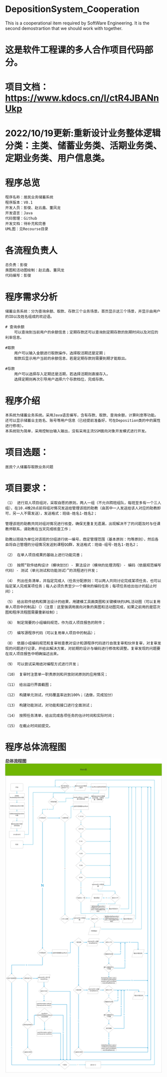 # DepositionSystem_Cooperation
This is a cooperational item required by SoftWare Engineering.
It is the second demostrartion that we should work with together.
# 这是软件工程课的多人合作项目代码部分。
# 项目文档：https://www.kdocs.cn/l/ctR4JBANnUkp
# 2022/10/19更新:重新设计业务整体逻辑分类：主类、储蓄业务类、活期业务类、定期业务类、用户信息类。

# 程序总览
    程序名称：居民业务储蓄系统
    程序版本：V0.1
    开发人员：彭俊、赵云鑫、董凤龙
    开发语言：Java
    代码管理：Github
    开发文档：待补充和完善
    UML图：见Recourse目录
# 各流程负责人
    总负责：彭俊
    类图和活动图绘制：赵云鑫、董凤龙
    代码编写：彭俊

# 程序需求分析
    储蓄业务系统：分为查询余额、取款、存款三个业务场景。首页显示这三个场景，并显示由用户的ID以及姓名组成的欢迎语。

    # 查询余额
        可以查询到当前用户的余额信息；定期存款还可以查询到定期存款的到期时间以及对应的利率信息。

    #取款
        用户可以输入金额进行取款操作，选择取活期还是定期；
        取款后显示用户当前的余额信息，若是定期存款则需要到期才能取出。

    #存款
        用户可以选择存入定期还是活期，若选择活期则直接存入。
        选择定期则再次引导用户选择六个存款档位，完成存款。

    

# 程序介绍
    本系统为储蓄业务系统。采用Java语言编写，含有存款、取款、查询余额，计算利息等功能。
    还可以显示储蓄业主姓名、账号等用户信息（已经提前准备好，可在Deposition类的中的属性进行修改）。
    本系统较为简单，采用控制台输入输出，没有采用主流SSM面向对象开发模式进行开发。


# 项目选题：

    居民个人储蓄存取款业务问题

# 项目要求：

    （1） 进行双人项目组对，采取自愿的原则，两人一组（不允许跨班组队，每班至多有一个三人组），在10.4晚20点前将组对情况发送给管理该班的助教（由其中一人发送给该人对应的助教即可，另一人不需发送），发送格式：班级-姓名1-姓名2；

    管理该班的助教共同对组对情况进行核查，确保无重复无遗漏，出现解决不了的问题及时与任课教师联系，请助教在当天完成核查工作；

    助教以班级为单位对该班的分组进行统一编号，商定管理范围（基本原则：均等原则），然后各自将自己管理的分组情况发送到课程QQ群，发送格式：班级-组号-姓名1-姓名2；

    （2） 在单人项目成果的基础上进行功能完善；

    （3） 按照“软件结构设计（模块划分）- 算法设计（模块的处理流程）- 编码（依据规范编写代码）- 测试（单元测试和功能测试）”的流程进行开发；

    （4） 列出任务清单，并指定完成人（任务分配原则：可以两人共同讨论完成某项任务，也可以指定某人完成某项任务；每人必须负责至少一个模块的编码任务；每项任务给出估计的起止时间）；

    （5） 给出软件结构和算法设计的结果，用建模工具画类图和关键模块的UML活动图（可以复用单人项目中的制品）（）（注意：这里强调用面向对象的类图和活动图完成，如果之前用的是层次图和程序流程图需要重新绘制）；

    （6） 制定简要的小组编码规范，作为双人项目报告的附件；

    （7） 编写源程序代码（可以复用单人项目中的制品）；

    （8） 依据小组编码规范和复审核查表对设计和源程序代码进行自我复审和伙伴复审，对复审发现的问题进行记录，并给出解决方案，对前期的设计与编码进行修改和调整。复审发现的问题要在双人项目报告中明确描述出来。

    （9） 可以尝试采用结对编程方式进行开发；

    （10） 复审时注意单一职责原则和开放封闭原则的应用情况；

    （11） 给出运行界面截图；

    （12） 构建单元测试，代码覆盖率达到100%；（选做，完成加分）

    （13） 构建功能测试，对功能和接口进行全面测试；

    （14） 按照任务清单，给出完成各项任务的估计时间和实际时间；

    （15） 在截止时间前提交。
# 程序总体流程图
![](https://github.com/XinYuJune/DepositionSystem_Cooperation/raw/main/Recourse/Flow_Total.png)